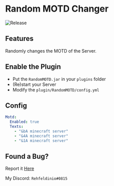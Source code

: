 # Random MOTD Changer

![Release](https://img.shields.io/github/v/release/rehfeldinio/Random-MOTD-Changer)

## Features
Randomly changes the MOTD of the Server.

## Enable the Plugin
- Put the `RandomMOTD.jar` in your `plugins` folder
- (Re)start your Server
- Modify the `plugin/RandomMOTD/config.yml`
## Config
```yml
Motd:
  Enabled: true
  Texts:
    - "&bA minecraft server"
    - "&4A minecraft server"
    - "&1A minecraft server"
```
## Found a Bug?
Report it [Here](https://github.com/Rehfeldinio/Random-MOTD-Changer/issues)

My Discord: `Rehfeldinio#0815`
